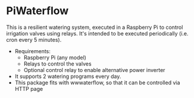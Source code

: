 # PiWaterflow
This is a resilient watering system, executed in a Raspberry Pi to control irrigation valves using relays.
It's intended to be executed periodically (i.e. cron every 5 minutes).
- Requirements:
  - Raspberry Pi (any model)
  - Relays to control the valves
   - Optional control relay to enable alternative power inverter
- It supports 2 watering programs every day.
- This package fits with wwwaterflow, so that it can be controlled via HTTP page
